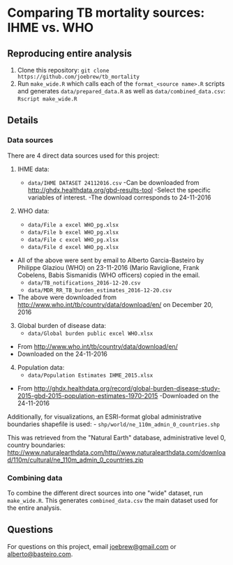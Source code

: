 
# Comparing TB mortality sources: IHME vs. WHO

## Reproducing entire analysis

1. Clone this repository: `git clone https://github.com/joebrew/tb_mortality`
2. Run `make_wide.R` which calls each of the `format_<source name>.R` scripts and generates `data/prepared_data.R` as well as `data/combined_data.csv`: `Rscript make_wide.R`


## Details

### Data sources

There are 4 direct data sources used for this project:

1. IHME data: 
    - `data/IHME DATASET 24112016.csv`
      -Can be downloaded from http://ghdx.healthdata.org/gbd-results-tool
      -Select the specific variables of interest. 
      -The download corresponds to 24-11-2016

2. WHO data: 
    - `data/File a excel WHO_pg.xlsx`
    - `data/File b excel WHO_pg.xlsx`
    - `data/File c excel WHO_pg.xlsx`
    - `data/File d excel WHO_pg.xlsx`
  - All of the above were sent by email to Alberto Garcia-Basteiro by Philippe Glaziou (WHO) on 23-11-2016 (Mario Raviglione, Frank Cobelens, Babis Sismanidis (WHO officers) copied in the email.
    - `data/TB_notifications_2016-12-20.csv`
    - `data/MDR_RR_TB_burden_estimates_2016-12-20.csv` 
  - The above were downloaded from  http://www.who.int/tb/country/data/download/en/ on December 20, 2016

3. Global burden of disease data:
    - `data/Global burden public excel WHO.xlsx`
  - From http://www.who.int/tb/country/data/download/en/
  - Downloaded on the 24-11-2016

4. Population data:
    - `data/Population Estimates IHME_2015.xlsx`
  - From http://ghdx.healthdata.org/record/global-burden-disease-study-2015-gbd-2015-population-estimates-1970-2015
  -Downloaded on the 24-11-2016

Additionally, for visualizations, an ESRI-format global administrative boundaries shapefile is used:
    - `shp/world/ne_110m_admin_0_countries.shp`

This was retrieved from the "Natural Earth" database, administrative level 0, country boundaries: http://www.naturalearthdata.com/http//www.naturalearthdata.com/download/110m/cultural/ne_110m_admin_0_countries.zip

### Combining data

To combine the different direct sources into one "wide" dataset, run `make_wide.R`. This generates `combined_data.csv` the main dataset used for the entire analysis.


## Questions

For questions on this project, email joebrew@gmail.com or alberto@basteiro.com.